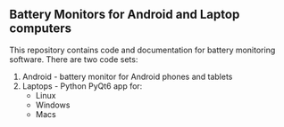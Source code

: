 ## Battery Monitors for Android and Laptop computers 

This repository contains code and documentation for battery monitoring software.  There are two code sets:

1. Android - battery monitor for Android phones and tablets
2. Laptops - Python PyQt6 app for:
    - Linux
    - Windows
    - Macs

